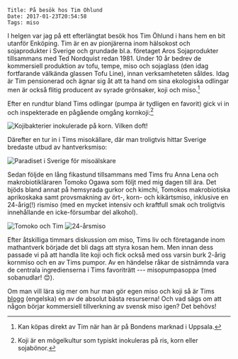     Title: På besök hos Tim Öhlund
    Date: 2017-01-23T20:54:58
    Tags: miso

I helgen var jag på ett efterlängtat besök hos Tim Öhlund i hans hem en bit utanför Enköping. Tim är en av pionjärerna inom hälsokost och sojaprodukter i Sverige och grundade bl.a. företaget Aros Sojaprodukter tillsammans med Ted Nordquist redan 1981. Under 10 år bedrev de kommersiell produktion av tofu, tempe, miso och sojaglass (den idag fortfarande välkända glassen Tofu Line), innan verksamheteten såldes. Idag är Tim pensionerad och ägnar sig åt att ta hand om sina ekologiska odlingar men är också flitig producent av syrade grönsaker, koji och miso.[^marknad]

Efter en rundtur bland Tims odlingar (pumpa är tydligen en favorit) gick vi in och inspekterade en pågående omgång kornkoji:[^koji]

![Kojibakterier inokulerade på korn. Vilken doft!](</img/Hos Tim/kornkoji.jpg>)

Därefter en tur in i Tims misokällare, där man troligtvis hittar Sverige bredaste utbud av hantverksmiso:

![Paradiset i Sverige för misoälskare](</img/Hos Tim/Tims miso.jpg>)

Sedan följde en lång fikastund tillsammans med Tims fru Anna Lena och makrobiotikläraren Tomoko Ogawa som följt med mig dagen till ära. Det bjöds bland annat på hemsyrada gurkor och kimchi, Tomokos makrobiotiska aprikoskaka samt provsmakning av ört-, korn- och kikärtsmiso, inklusive en 24-årig(!) rismiso (med en mycket intensiv och kraftfull smak och troligtvis innehållande en icke-försumbar del alkohol).

![Tomoko och Tim](</img/Hos Tim/Tomoko och Tim.jpg>)
![24-årsmiso](</img/Hos Tim/24-årig miso.jpg>)

Efter åtskilliga timmars diskussion om miso, Tims liv och företagande inom mathantverk började det bli dags att styra kosan hem. Men innan dess passade vi på att handla lite koji och fick också med oss varsin burk 2-årig kornmiso och en av Tims pumpor. Av en händelse råkar de sistnämnda vara de centrala ingredienserna i Tims favoriträtt --- misopumpasoppa (med sobanudlar! 😊).

Om man vill lära sig mer om hur man gör egen miso och koji så är Tims [blogg](https://timogarden.wordpress.com/) (engelska) en av de absolut bästa resurserna! Och vad sägs om att någon börjar kommersiell tillverkning av svensk miso igen? Det behövs!

[^koji]: Koji är en mögelkultur som typiskt inokuleras på ris, korn eller sojabönor.
[^marknad]: Kan köpas direkt av Tim när han är på Bondens marknad i Uppsala.
